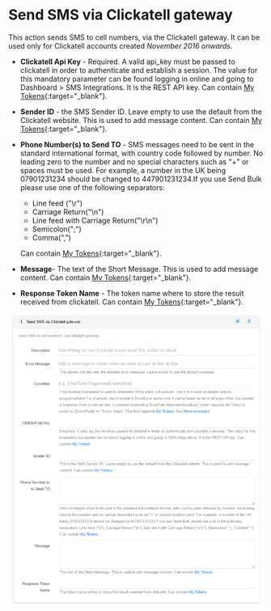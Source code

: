 # Send SMS via Clickatell gateway

This action sends SMS to cell numbers, via the Clickatell gateway. It can be used only for Clickatell accounts created *November 2016 onwards*.

* **Clickatell Api Key** - Required. A valid api\_key must be passed to clickatell in order to authenticate and establish a session. The value for this mandatory parameter can be found logging in online and going to Dashboard &gt; SMS Integrations. It is the REST API key. Can contain [My Tokens](https://www.dnnsharp.com/dnn/modules/my-custom-tokens){:target="_blank"}.

* **Sender ID** - the SMS Sender ID. Leave empty to use the default from the Clickatell website. This is used to add message content. Can contain [My Tokens](https://www.dnnsharp.com/dnn/modules/my-custom-tokens){:target="_blank"}.

* **Phone Number\(s\) to Send TO** - SMS messages need to be sent in the standard international format, with country code followed by number. No leading zero to the number and no special characters such as "+" or spaces must be used. For example, a number in the UK being 07901231234 should be changed to 447901231234.If you use Send Bulk please use one of the following separators:
  - Line feed \("\r"\)
  - Carriage Return\("\n"\)
  - Line feed with Carriage Return\("\r\n"\)
  - Semicolon\(";"\)
  - Comma\(","\)

  Can contain  [My Tokens](https://www.dnnsharp.com/dnn/modules/my-custom-tokens){:target="_blank"}.

* **Message**- The text of the Short Message. This is used to add message content. Can contain [My Tokens](https://www.dnnsharp.com/dnn/modules/my-custom-tokens){:target="_blank"}.

* **Response Token Name** - The token name where to store the result received from clickatell. Can contain [My Tokens](https://www.dnnsharp.com/dnn/modules/my-custom-tokens){:target="_blank"}.

![](assets/clicka.png)
